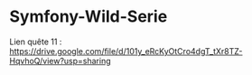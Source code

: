 # Symfony-Wild-Serie
Lien quête 11 : https://drive.google.com/file/d/101y_eRcKyOtCro4dgT_tXr8TZ-HqvhoQ/view?usp=sharing
